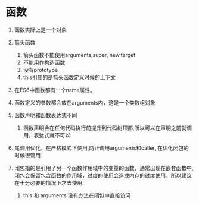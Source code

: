 # 函数

1. 函数实际上是一个对象
2. 箭头函数
   1. 箭头函数不能使用arguments,super, new.target
   2. 不能用作构造函数
   3. 没有prototype
   4. this引用的是箭头函数定义时候的上下文
3. 在ES6中函数都有一个name属性。
4. 函数定义的参数都会放在arguments内，这是一个类数组对象
5. 函数声明和函数表达式不同
   1. 函数声明会在任何代码执行前提升到代码树顶部,所以可以在声明之前就调用，表达式就不可以

6. 尾调用优化，在严格模式下使用,防止调用arguments和caller, 在优化闭包的时候很管用
7. 闭包指的是引用了另一个函数作用域中的变量的函数，通常出现在嵌套函数中, 闭包会保留包含函数的作用域，过度的使用会造成内存的过度使用，所以建议在十分必要的情况下才去使用.
   1. this 和 arguments 没有办法在闭包中直接访问



